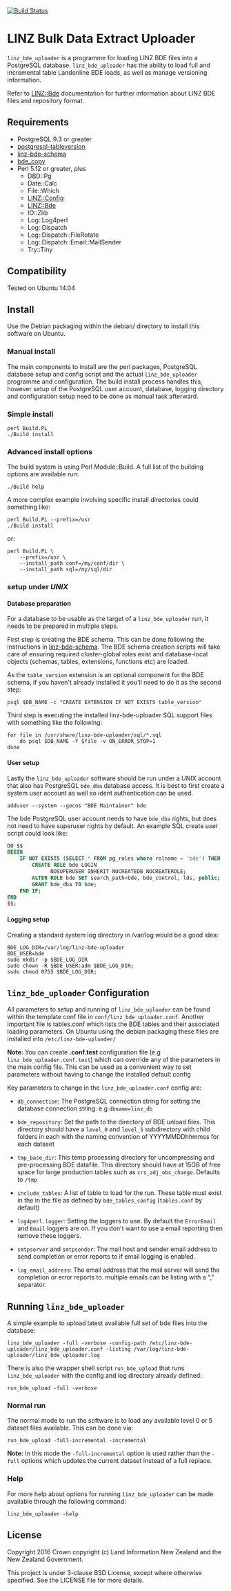 [![Build Status](https://travis-ci.org/linz/linz_bde_uploader.svg?branch=master)](https://travis-ci.org/linz/linz_bde_uploader)

# LINZ Bulk Data Extract Uploader

`linz_bde_uploader` is a programme for loading LINZ BDE files into a PostgreSQL
database. `linz_bde_uploader` has the ability to load full and incremental table
Landonline BDE loads, as well as manage versioning information.

Refer to [LINZ::Bde](https://github.com/linz/linz_bde_perl) documentation
for further information about LINZ BDE files and repository format.

## Requirements

* PostgreSQL 9.3 or greater
* [postgresql-tableversion](https://github.com/linz/postgresql-tableversion)
* [linz-bde-schema](https://github.com/linz/linz-bde-schema)
* [bde_copy](https://github.com/linz/linz_bde_copy)
* Perl 5.12 or greater, plus
    - DBD::Pg
    - Date::Calc
    - File::Which
    - [LINZ::Config](https://github.com/linz/linz_utils_perl)
    - [LINZ::Bde](https://github.com/linz/linz_bde_perl)
    - IO::Zlib
    - Log::Log4perl
    - Log::Dispatch
    - Log::Dispatch::FileRotate
    - Log::Dispatch::Email::MailSender
    - Try::Tiny

## Compatibility

Tested on Ubuntu 14.04

## Install

Use the Debian packaging within the debian/ directory to install this software on Ubuntu.

### Manual install

The main components to install are the perl packages, PostgreSQL database
setup and config script and the actual `linz_bde_uploader` programme and
configuration. The build install process handles this, however setup of the
PostgreSQL user account, database, logging directory and configuration setup need
to be done as manual task afterward.

### Simple install

```shell
perl Build.PL
./Build install
```

### Advanced install options

The build system is using Perl Module::Build. A full list of the building
options are available run:

```shell
./Build help
```

A more complex example involving specific install directories could something
like:

```shell
perl Build.PL --prefix=/usr
./Build install
```

or:

```shell
perl Build.PL \
    --prefix=/usr \
    --install_path conf=/my/conf/dir \
    --install_path sql=/my/sql/dir
```

### setup under *UNIX*

#### Database preparation

For a database to be usable as the target of a `linz_bde_uploader`
run, it needs to be prepared in multiple steps.

First step is creating the BDE schema. 
This can be done following the instructions in
[linz-bde-schema](https://github.com/linz/linz-bde-schema).
The BDE schema creation scripts will take care of ensuring required
cluster-global roles exist and database-local objects (schemas,
tables, extensions, functions etc) are loaded.

As the `table_version` extension is an optional component for
the BDE schema, if you haven't already installed it you'll need
to do it as the second step:

```shell
psql $DB_NAME -c "CREATE EXTENSION IF NOT EXISTS table_version"
```

Third step is executing the installed linz-bde-uploader SQL support
files with something like the following:

```shell
for file in /usr/share/linz-bde-uploader/sql/*.sql
    do psql $DB_NAME -f $file -v ON_ERROR_STOP=1
done
```
#### User setup

Lastly the `linz_bde_uploader` software should be run under a UNIX account that
also has PostgreSQL `bde_dba` database access. It is best to first create a
system user account as well so ident authentication can be used.

```shell
adduser --system --gecos "BDE Maintainer" bde
```

The bde PostgreSQL user account needs to have `bde_dba` rights, but does not
need to have superuser rights by default. An example SQL create user script
could look like:

```sql
DO $$
BEGIN
    IF NOT EXISTS (SELECT * FROM pg_roles where rolname = 'bde') THEN
        CREATE ROLE bde LOGIN
              NOSUPERUSER INHERIT NOCREATEDB NOCREATEROLE;
        ALTER ROLE bde SET search_path=bde, bde_control, lds, public;
        GRANT bde_dba TO bde;
    END IF;
END
$$;
```

#### Logging setup

Creating a standard system log directory in /var/log would be a good idea:

```shell
BDE_LOG_DIR=/var/log/linz-bde-uploader
BDE_USER=bde
sudo mkdir -p $BDE_LOG_DIR
sudo chown -R $BDE_USER:adm $BDE_LOG_DIR;
sudo chmod 0755 $BDE_LOG_DIR;
```

## `linz_bde_uploader` Configuration

All parameters to setup and running of `linz_bde_uploader` can be found within the
template conf file in `conf/linz_bde_uploader.conf`. Another important file is
tables.conf which lists the BDE tables and their associated loading parameters.
On Ubuntu using the debian packaging these files are installed into `/etc/linz-bde-uploader/`

**Note:** You can create **.conf.test** configuration file (e.g `linz_bde_uploader.conf.test`)
which can override any of the parameters in the main config file. This can be used as a
convenient way to set parameters without having to change the installed default config

Key parameters to change in the `linz_bde_uploader.conf` config are:

* ``db_connection``: The PostgreSQL connection string for setting the database
connection string. e.g `dbname=linz_db`

* ``bde_repository``: Set the path to the directory of BDE unload files.
This directory should have a `level_0` and `level_5` subdirectory with child folders
in each with the naming convention of YYYYMMDDhhmmss for each dataset

* ``tmp_base_dir``: This temp processing directory for uncompressing and
pre-processing BDE datafile. This directory should have at 15GB of free
space for large production tables such as `crs_adj_obs_change`.
Defaults to `/tmp`

* ``include_tables``: A list of table to load for the run. These table must exist
in the in the file as defined by `bde_tables_config` (`tables.conf` by default)

* ``log4perl.logger``: Setting the loggers to use. By default the `ErrorEmail` and
`Email` loggers are on. If you don't want to use a email reporting then remove these
loggers.

* ``smtpserver`` and ``smtpsender``: The mail host and sender email address to send
completion or error reports to if email logging is enabled.

* ``log_email_address``: The email address that the mail server will send the
completion or error reports to. multiple emails can be listing with a "," separator.
    
## Running `linz_bde_uploader`

A simple example to upload latest available full set of bde files into the
database:

```shell
linz_bde_uploader -full -verbose -config-path /etc/linz-bde-uploader/linz_bde_uploader.conf -listing /var/log/linz-bde-uploader/linz_bde_uploader.log
```

There is also the wrapper shell script ``run_bde_upload`` that runs
`linz_bde_uploader` with the config and log directory already defined:

```shell
run_bde_upload -full -verbose
```

### Normal run
The normal mode to run the software is to load any available level 0 or 5
dataset files available. This can be done via:

```shell
run_bde_upload -full-incremental -incremental
```

**Note:** In this mode the `-full-incremental` option is used rather than the `-full`
options which updates the current dataset instead of a full replace.

### Help
For more help about options for running `linz_bde_uploader` can be made available
through the following command:

```shell
linz_bde_uploader -help
```

## License

Copyright 2016 Crown copyright (c) Land Information New Zealand and the New
Zealand Government.

This project is under 3-clause BSD License, except where otherwise specified.
See the LICENSE file for more details.
